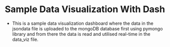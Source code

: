 # Sample Data Visualization With Dash

* This is a sample data visualization dashboard where the data in the jsondata file is uploaded to the mongoDB database first using pymongo library and from there the data is read and utilised real-time in the data_viz file.
